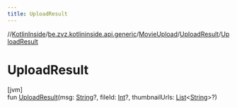 ```yaml
---
title: UploadResult
---
```

//[KotlinInside](../../../../index.html)/[be.zvz.kotlininside.api.generic](../../index.html)/[MovieUpload](../index.html)/[UploadResult](index.html)/[UploadResult](-upload-result.html)



# UploadResult



[jvm]\
fun [UploadResult](-upload-result.html)(msg: [String](https://kotlinlang.org/api/latest/jvm/stdlib/kotlin/-string/index.html)?, fileId: [Int](https://kotlinlang.org/api/latest/jvm/stdlib/kotlin/-int/index.html)?, thumbnailUrls: [List](https://kotlinlang.org/api/latest/jvm/stdlib/kotlin.collections/-list/index.html)&lt;[String](https://kotlinlang.org/api/latest/jvm/stdlib/kotlin/-string/index.html)&gt;?)




